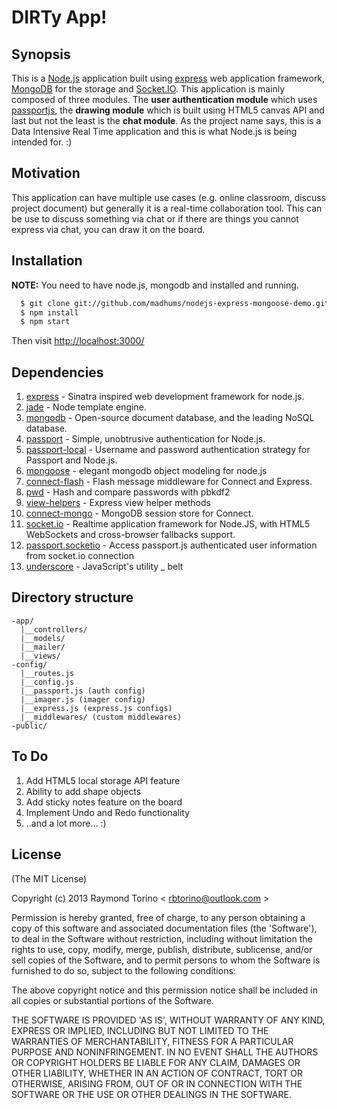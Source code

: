 DIRTy App! 
==================

## Synopsis

This is a [Node.js](http://nodejs.org/) application built using [express](http://expressjs.com/) web application framework, [MongoDB](http://www.mongodb.org/) for the storage and [Socket.IO](http://socket.io/). This application is mainly composed of three modules. The **user authentication module** which uses [passportjs](http://passportjs.org/), the **drawing module** which is built using HTML5 canvas API and last but not the least is the **chat module**. As the project name says, this is a Data Intensive Real Time application and this is what Node.js is being intended for. :)

## Motivation

This application can have multiple use cases (e.g. online classroom, discuss project document) but generally it is a real-time collaboration tool. This can be use to discuss something via chat or if there are things you cannot express via chat, you can draw it on the board. 

## Installation

**NOTE:** You need to have node.js, mongodb and installed and running.

```sh
  $ git clone git://github.com/madhums/nodejs-express-mongoose-demo.git
  $ npm install
  $ npm start
```

Then visit [http://localhost:3000/](http://localhost:3000/)

## Dependencies

1. [express](http://expressjs.com/) - Sinatra inspired web development framework for node.js.
2. [jade](http://jade-lang.com/) - Node template engine.
3. [mongodb](http://www.mongodb.org/) - Open-source document database, and the leading NoSQL database.
4. [passport](http://passportjs.org/) - Simple, unobtrusive authentication for Node.js.
5. [passport-local](https://github.com/jaredhanson/passport-local) - Username and password authentication strategy for Passport and Node.js. 
6. [mongoose](http://mongoosejs.com/) - elegant mongodb object modeling for node.js
7. [connect-flash](https://github.com/jaredhanson/connect-flash) - Flash message middleware for Connect and Express.
8. [pwd](https://github.com/visionmedia/node-pwd) - Hash and compare passwords with pbkdf2
9. [view-helpers](https://github.com/madhums/node-view-helpers) - Express view helper methods
8. [connect-mongo](http://kcbanner.github.com/connect-mongo/) - MongoDB session store for Connect.
9. [socket.io](http://socket.io/) - Realtime application framework for Node.JS, with HTML5 WebSockets and cross-browser fallbacks support.
10. [passport.socketio](https://github.com/jfromaniello/passport.socketio) - Access passport.js authenticated user information from socket.io connection
11. [underscore](http://underscorejs.org/) - JavaScript's utility _ belt

## Directory structure
```
-app/
  |__controllers/
  |__models/
  |__mailer/
  |__views/
-config/
  |__routes.js
  |__config.js
  |__passport.js (auth config)
  |__imager.js (imager config)
  |__express.js (express.js configs)
  |__middlewares/ (custom middlewares)
-public/
```

## To Do

1. Add HTML5 local storage API feature
2. Ability to add shape objects
3. Add sticky notes feature on the board
4. Implement Undo and Redo functionality
5. ..and a lot more... :) 

## License
(The MIT License)

Copyright (c) 2013 Raymond Torino < [rbtorino@outlook.com](mailto:rbtorino@outlook.com) >

Permission is hereby granted, free of charge, to any person obtaining a copy of this software and associated documentation files (the 'Software'), to deal in the Software without restriction, including without limitation the rights to use, copy, modify, merge, publish, distribute, sublicense, and/or sell copies of the Software, and to permit persons to whom the Software is furnished to do so, subject to the following conditions:

The above copyright notice and this permission notice shall be included in all copies or substantial portions of the Software.

THE SOFTWARE IS PROVIDED 'AS IS', WITHOUT WARRANTY OF ANY KIND, EXPRESS OR IMPLIED, INCLUDING BUT NOT LIMITED TO THE WARRANTIES OF MERCHANTABILITY, FITNESS FOR A PARTICULAR PURPOSE AND NONINFRINGEMENT. IN NO EVENT SHALL THE AUTHORS OR COPYRIGHT HOLDERS BE LIABLE FOR ANY CLAIM, DAMAGES OR OTHER LIABILITY, WHETHER IN AN ACTION OF CONTRACT, TORT OR OTHERWISE, ARISING FROM, OUT OF OR IN CONNECTION WITH THE SOFTWARE OR THE USE OR OTHER DEALINGS IN THE SOFTWARE.
